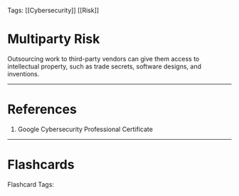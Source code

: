 Tags: [[Cybersecurity]] [[Risk]]
# Multiparty Risk

Outsourcing work to third-party vendors can give them access to intellectual property, such as trade secrets, software designs, and inventions.

---
# References

1. Google Cybersecurity Professional Certificate

---
# Flashcards

Flashcard Tags: 